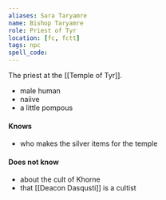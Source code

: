 ```yaml
---
aliases: Sara Taryamre
name: Bishop Taryamre
role: Priest of Tyr
location: [fc, fctt]
tags: npc
spell_code:
---
```


The priest at the [[Temple of Tyr]].

- male human
- naiive
- a little pompous
#### Knows
- who makes the silver items for the temple
#### Does not know
- about the cult of Khorne
- that [[Deacon Dasqusti]] is a cultist


